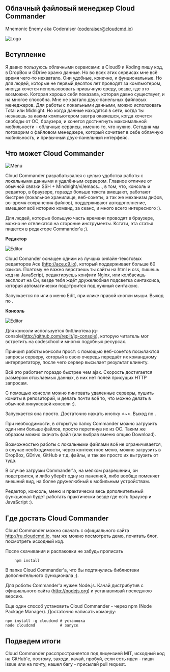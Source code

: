 Облачный файловый менеджер Cloud Commander
-----------------
Mnemonic Enemy aka Coderaiser (coderaiser@cloudcmd.io)

![Logo](http://cloudcmd.io/img/logo/cloudcmd.png)

Вступление
----------------------------

Я давно пользуюсь облачными сервисами: в Cloud9 и Koding пишу код, в DropBox и GDrive храню данные.
Но во всех этих сервисах мне всё время чего-то нехватало. Они удобные, конечно, и фунциональные.
Но для людей, которые не первый десяток лет проводят за компьютером, иногда хочется использововать
привычную среду, везде, где это возможно. Которая хорошо себя показала, которая давно существует,
и на многое способна. Мне не хватало двух-панельных файловых менеджеров. Для работы с локальными
данными, можно исползовать Total или Midnight. Но когда данные находятся в сети, когда ты незнаешь
за каким компьютером завтра окажешся, когда хочется свободы от ОС, браузера, и хочется достингнуть
максимальной мобильности - облачные сервисы, именно то, что нужно. Сегодня мы поговорим о 
файловом менеджере, который сочитает в себе облачную мобильность, и привычный двух-панельный
интерфейс.

Что может Cloud Commander
----------------------------

![Menu](http://cloudcmd.io/img/screen/menu.png)

Cloud Commander разрабатывался с целью удобства работы с локальными данными и удалённым сервером.
Главное отличие от обычной связки SSH + Mindnight/vi/emacs..., в том, что, консоль и редактор,
в браузере, гораздо больше текста вмещают, работают быстрее (локальное хранилище, веб-сокеты,
а так же механизм дифов, во-время сохранения файлов), поддерживают автодополнение, вмещают
всё историю команд, за сеанс, и много всего интересного :).

Для людей, которые большую часть времени проводят в браузере, можно не отвлекатся на 
стороние инструменты. Кстати, эта статья пишется в редакторе Commander'a ;).


**Редактор**

![Editor](http://cloudcmd.io/img/screen/edit.png)

Cloud Comander оснащен одним из лучших онлайн-текстовых редакторов Ace (http://ace.c9.io),
который поддерживает больше 60 языков. Поэтому не важно верстаешь ты сайты на html и css,
пишешь код на JavaScript, редактируешь конфиги Nginx, или колбасишь эксплоит на Си,
везде тебя ждёт дружелюбная подсветка синтаксиса, которая автоматически подстроится под нужный синтаксис.

Запускается по <F4> или в меню Edit, при клике правой кнопки мыши. Выход по <Esc>.


**Консоль**

![Editor](http://cloudcmd.io/img/screen/console.png)

Для консоли используется библиотека jq-console(http://github.com/replit/jq-console),
которую читатель мог встретить на codeschool и многих подобных ресурсах. 

Принцип работы консоли прост: с помощью веб-сокетов посылаются запросы серверу,
который в свою очередь передаёт их командному интерпретатору, после чего сервер высылает результат клиенту.

Всё это работает гораздо быстрее чем ajax. Скорость достигается размером отсылаемых
данных, в них нет полей присущих HTTP запросам.

С помощью консоли можно пинговать удаленные серверы, пушить комиты в репозиторий, и делать почти всё то,
что можно делать в обычной линуксовой консоли :).

Запускается она просто. Достаточно нажать кнопку <~>. Выход по <Esc>.

При необходимости, в открытую папку Commander можно загрузить один или больше файлов,
просто перетянув их из ОС. Таким же образом можно скачать файл (или выбрав вменю опцию
Download).

Возможностью работы с локальными файлами всё не ограничивается, в случае необходимости,
через контекстное меню, можно загрузить в DropBox, GDrive, GitHub и т.д. файлы, и так же
просто их выгрузить от туда.

В случае загрузки Commander'а, на мелком разрешении, он подстроится,
и либо уберёт одну из панелней, либо вообще поменяет внешний вид, на более дружелюбный к
мобильным устройствам.

Редактор, консоль, меню и практически весь дополнительный функционал будет работать практически
везде где есть браузер и JavaScript :).


Где достать Cloud Commander
----------------------------

Cloud Commander можно скачать с официального сайта http://ru.cloudcmd.io, там же можно посмотреть демо,
почитать блог, посмотреть исходный код.

После скачивания и распаковки не забудь прописать
```
    npm install
```
В папке Cloud Commander'а, что бы подтянулись библиотеки дополнительного функционала ;).

Для роботы Commander'а нужен Node.js. Качай дистрибутив с официального сайта (http://nodejs.org)
и устанавливай последнюю версию.

Еще один способ установить Cloud Commander - через npm (Node Package Manager).
Достаточно написать команду:
```
npm install -g cloudcmd # установка
node cloudcmd           # запуск
```


Подведем итоги
----------------------------
Cloud Commander расспространяется под лицензией MIT, исходный код на GitHub'е, 
поэтому, заходи, качай, пробуй, если есть идеи - пиши issue или на почту, 
нашел багу - присылай pull request.